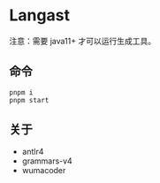 # Langast

注意：需要 java11+ 才可以运行生成工具。

## 命令

```
pnpm i
pnpm start
```

## 关于

- antlr4
- grammars-v4
- wumacoder
